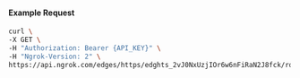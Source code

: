 <!-- Code generated for API Clients. DO NOT EDIT. -->

#### Example Request

```bash
curl \
-X GET \
-H "Authorization: Bearer {API_KEY}" \
-H "Ngrok-Version: 2" \
https://api.ngrok.com/edges/https/edghts_2vJ0NxUzjIOr6w6nFiRaN2J8fck/routes/edghtsrt_2vJ0Nx9YKEyhoRvZqFbI17ILHSh
```
